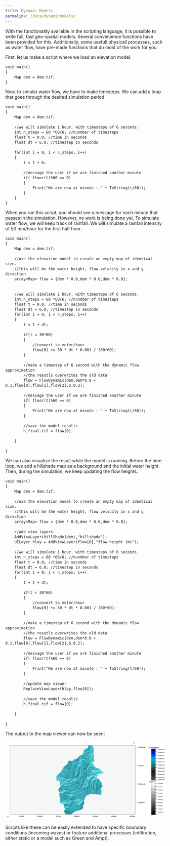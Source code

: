 ```yaml
---
title: Dynamic Models
permalink: /docs/dynamicmodels/
---
```


With the functionality available in the scripting language, it is possible to write full, fast geo-spatial models.
Several convenience functions have been provided for this. Additionally, some usefull physicall processes, such as water flow, have pre-made functions that do most of the work for you.

First, let us make a script where we load an elevation model.

```
void main()
{
	Map dem = dem.tif;
}

```

Now, to simulat water flow, we have to make timesteps.
We can add a loop that goes through the desired simulation period.

```
void main()
{
	Map dem = dem.tif;
	
	//we will simulate 1 hour, with timesteps of 6 seconds.
	int n_steps = 60 *60/6; //nunmber of timesteps
	float t = 0.0; //time in seconds
	float dt = 6.0; //timestep in seconds
	
	for(int i = 0; i < n_steps; i++)
	{
		t = t + 6;
		
		//message the user if we are finished another minute
		if( floor(t)%60 == 0)
		{
			Print("We are now at minute : " + ToString(t/60));
		}
	}
}
```

When you run this script, you should see a message for each minute that passes in the simulation.
However, no work is being done yet.
To simulate water flow, we will keep track of rainfall.
We will simulate a rainfall intensity of 50 mm/hour for the first half hour.

```
void main()
{
	Map dem = dem.tif;
	
	//use the elevation model to create an empty map of identical size.
	//this will be the water height, flow velocity in x and y direction
	array<Map> flow = {dem * 0.0,dem * 0.0,dem * 0.0};
	
	
	//we will simulate 1 hour, with timesteps of 6 seconds.
	int n_steps = 60 *60/6; //nunmber of timesteps
	float t = 0.0; //time in seconds
	float dt = 6.0; //timestep in seconds
	for(int i = 0; i < n_steps; i++)
	{
		t = t + dt;
		
		if(t < 30*60)
		{
			//convert to meter/hour
			flow[0] += 50 * dt * 0.001 / (60*60);
		}
        
        //make a timestep of 6 second with the dynamic flow approximation
        //the resutls overwrites the old data
        flow = FlowDynamic(dem,dem*0.0 + 0.1,flow[0],flow[1],flow[2],6,0.2);
		
		//message the user if we are finished another minute
		if( floor(t)%60 == 0)
		{
			Print("We are now at minute : " + ToString(t/60));
		}
        
        //save the model results
	    h_final.tif = flow[0];
    
	}
	
}
```

We can also visualize the result while the model is running.
Before the time loop, we add a hillshade map as a background and the initial water height.
Then, during the simulation, we keep updating the flow heights.

```
void main()
{
	Map dem = dem.tif;
	
	//use the elevation model to create an empty map of identical size.
	//this will be the water height, flow velocity in x and y direction
	array<Map> flow = {dem * 0.0,dem * 0.0,dem * 0.0};
	
    //add view layers
    AddViewLayer(HillShade(dem),"hillshade");
    UILayer hlay = AddViewLayer(flow[0],"flow height (m)");
	
	//we will simulate 1 hour, with timesteps of 6 seconds.
	int n_steps = 60 *60/6; //nunmber of timesteps
	float t = 0.0; //time in seconds
	float dt = 6.0; //timestep in seconds
	for(int i = 0; i < n_steps; i++)
	{
		t = t + dt;
		
		if(t < 30*60)
		{
			//convert to meter/hour
			flow[0] += 50 * dt * 0.001 / (60*60);
		}
        
        //make a timestep of 6 second with the dynamic flow approximation
        //the resutls overwrites the old data
        flow = FlowDynamic(dem,dem*0.0 + 0.1,flow[0],flow[1],flow[2],6,0.2);
		
		//message the user if we are finished another minute
		if( floor(t)%60 == 0)
		{
			Print("We are now at minute : " + ToString(t/60));
		}
        
        //update map viewer
        ReplaceViewLayer(hlay,flow[0]);
        
        //save the model results
	    h_final.tif = flow[0];
    
	}
	
}

```

The output to the map viewer can now be seen:

![Warping](/assets/img/dynamic_calc1.png)


Scripts like these can be easily extended to have specific boundary conditions (incoming waves) or feature additional processes (infiltration, either static or a model such as Green and Ampt).


